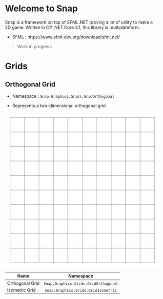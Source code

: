 # Welcome to Snap

  Snap is a framework on top of SFML.NET proving a lot of utility to make a 2D game.
  Written in C# .NET Core 3.1, this library is multiplateform.
  * SFML : https://www.sfml-dev.org/download/sfml.net/
  > Work in progress 

# Grids

## Orthogonal Grid

* Namespace : ```Snap.Graphics.Grids.GridOrthogonal```

* Represents a two-dimensional orthogonal grid. 

![](Misc/orth.png)

| Name      | Namespace    | 
| ------------- |:-------------:| 
| Orthogonal Grid      | ```Snap.Graphics.Grids.GridOrthogonal``` |  
| Isometric Grid | ```Snap.Graphics.Grids.GridIsometric```  | 